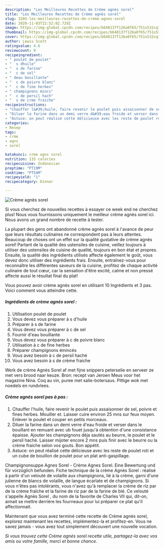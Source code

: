```yaml
---
description: "Les Meilleures Recettes de Crème agnès sorel"
title: "Les Meilleures Recettes de Crème agnès sorel"
slug: 3205-les-meilleures-recettes-de-creme-agnes-sorel
date: 2020-11-03T22:52:02.729Z
image: https://img-global.cpcdn.com/recipes/b648137f126a0f65/751x532cq70/creme-agnes-sorel-photo-principale-de-la-recette.jpg
thumbnail: https://img-global.cpcdn.com/recipes/b648137f126a0f65/751x532cq70/creme-agnes-sorel-photo-principale-de-la-recette.jpg
cover: https://img-global.cpcdn.com/recipes/b648137f126a0f65/751x532cq70/creme-agnes-sorel-photo-principale-de-la-recette.jpg
author: Lewis Scott
ratingvalue: 4.6
reviewcount: 9
recipeingredient:
- " poulet de poulet"
- "  s dhuile"
- "  s de farine"
- "  c de sel"
- " deau bouillante"
- "  c de poivre blanc"
- "  c de fine herbes"
- " champignons mincs"
- "  c de persil hach"
- "  s de crme fraiche"
recipeinstructions:
- "Chauffer l&#39;huile, faire revenir le poulet puis assaisonner de sel, poivre et fines herbes. Mouiller et. Laisser cuire environ 25 mns sur feux moyen. Enlever le poulet et couper en petits morceaux."
- "Diluer la farine dans un demi verre d&#39;eau froide et verser dans le bouillant en remuant avec ub fouet jusqu&#39;à obtention d&#39;une consistance épaisse. Ajouter les champignons déja sautés au beurre, le poulet et le persil haché. Laisser mijoter encore 2 mns puis finir avec le beurre ou la crème fraiche selon vos gouts. Bon appétit."
- "Astuce: on peut réalisé cette délicieuse avec les reste de poulet roti et un cube de bouillon de poulet pour un plat anti-gaspillage."
categories:
- Resep
tags:
- crme
- agns
- sorel

katakunci: crme agns sorel 
nutrition: 133 calories
recipecuisine: Indonesian
preptime: "PT19M"
cooktime: "PT54M"
recipeyield: "1"
recipecategory: Dinner

---
```



![Crème agnès sorel](https://img-global.cpcdn.com/recipes/b648137f126a0f65/751x532cq70/creme-agnes-sorel-photo-principale-de-la-recette.jpg)

Si vous cherchez de nouvelles recettes à essayer ce week end ne cherchez plus! Nous vous fournissons uniquement le meilleur crème agnès sorel ici. Nous avons un grand nombre de recette à tester.

La plupart des gens ont abandonné crème agnès sorel à l'avance de peur que leurs résultats culinaires ne correspondent pas à leurs attentes. Beaucoup de choses ont un effet sur la qualité gustative de crème agnès sorel! Partant de la qualité des ustensiles de cuisine, veillez toujours à utiliser des ustensiles de cuisine de qualité, toujours en bon état et propres. Ensuite, la qualité des ingrédients utilisés affecte également le goût, vous devez donc utiliser des ingrédients frais. Ensuite, entraînez-vous pour reconnaître les différentes saveurs de la cuisine, profitez de chaque activité culinaire de tout cœur, car la sensation d'être excité, calme et non pressé affecte aussi le résultat final du plat!

<!--inarticleads1-->

Vous pouvez avoir crème agnès sorel en utilisant 10 Ingrédients et 3 pas. Voici comment vous atteindre cette.

##### Ingrédients de crème agnès sorel :

1. Utilisation  poulet de poulet
1. Vous devez vous préparer  à s d&#39;huile
1. Préparer  à s de farine
1. Vous devez vous préparer  à c de sel
1. Fournir  d&#39;eau bouillante
1. Vous devez vous préparer  à c de poivre blanc
1. Utilisation  à c de fine herbes
1. Préparer  champignons émincés
1. Vous avez besoin  à c de persil haché
1. Vous avez besoin  à s de crème fraiche


Werk de crème Agnès Sorel af met fijne snippers peterselie en serveer ze met vers brood naar keuze. Bron: recept van Jeroen Meus voor het magazine Nina. Coq au vin, puree met salie-botersaus. Pittige wok met noedels en rundvlees. 

<!--inarticleads2-->

##### Crème agnès sorel pas à pas :

1. Chauffer l&#39;huile, faire revenir le poulet puis assaisonner de sel, poivre et fines herbes. Mouiller et. Laisser cuire environ 25 mns sur feux moyen. Enlever le poulet et couper en petits morceaux.
1. Diluer la farine dans un demi verre d&#39;eau froide et verser dans le bouillant en remuant avec ub fouet jusqu&#39;à obtention d&#39;une consistance épaisse. Ajouter les champignons déja sautés au beurre, le poulet et le persil haché. Laisser mijoter encore 2 mns puis finir avec le beurre ou la crème fraiche selon vos gouts. Bon appétit.
1. Astuce: on peut réalisé cette délicieuse avec les reste de poulet roti et un cube de bouillon de poulet pour un plat anti-gaspillage.


Champignonsuppe Agnes Sorel - Crème Agnes Sorel. Eine Bewertung und für vorzüglich befunden. Fiche technique de la crème Agnès Sorel : réalisé à partir d&#39;un velouté de volaille aux champignons, lié à la crème, garni d&#39;une julienne de blancs de volaille, de langue écarlate et de champignons. Si vous n&#39;êtes pas intolérants, vous n&#39;avez qu&#39;à remplacer la crème de riz par de la crème fraîche et la farine de riz par de la farine de blé. Ce velouté s&#39;appelle Agnès Sorel , du nom de la favorite de Charles VII qui, dit-on, aimait se mettre derrière les fourneaux pour lui préparer ce plat qu&#39;il affectionnait. 

<!--inarticleads1-->

<p>
Maintenant que vous avez terminé cette recette de Crème agnès sorel, explorez maintenant les recettes, implémentez-la et profitez-en. Vous ne savez jamais - vous avez tout simplement découvert une nouvelle vocation.
</p>

<p>
<i>Si vous trouvez cette Crème agnès sorel recette utile, partagez-la avec vos amis ou votre famille, merci et bonne chance.</i>
</p>
